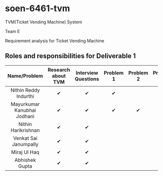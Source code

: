 # soen-6461-tvm
TVM(Ticket Vending Machine) System

Team E

Requirement analysis for Ticket Vending Machine 

## Roles and responsibilities for Deliverable 1

|Name/Problem                        |Research about TVM|Interview Questions|Problem 1|Problem 2|Problem 3|Problem 4|Problem 5|Documentation|
|:----------------------------------:|:----------------:|:-----------------:|:-------:|:-------:|:-------:|:-------:|:-------:|:-----------:|
|Nithin Reddy Indurthi               |✔                 |✔                  |✔        |         |         |         |✔        |✔            |
|Mayurkumar Kanubhai Jodhani         |✔                 |✔                  |✔        |✔        |         |         |✔        |✔            |
|Nithin	Harikrishnan                 |✔                 |✔                  |         |         |✔        |         |✔        |✔            |
|Venkat Sai Janumpally               |✔                 |✔                  |         |         |         |✔        |✔        |✔            |
|Miraj Ul Haq                        |✔                 |✔                  |         |         |         |         |✔        |✔            |
|Abhishek Gupta                      |✔                 |✔                  |         |         |         |         |✔        |✔            |
